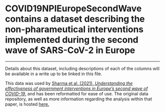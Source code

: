 # COVID19NPIEuropeSecondWave contains a dataset describing the non-pharameutical interventions implemented during the second wave of SARS-CoV-2 in Europe

---

Details about this dataset, including descriptions of each of the columns will be available in a write up to be linked in this file. 

This data was used by [Sharma et al. (2021), *Understanding the effectiveness of government interventions in Europe’s second wave of COVID-19*,](https://www.medrxiv.org/content/10.1101/2021.03.25.21254330v1) and has been reformatted for ease of use. The original data repository, as well as more information regarding the analysis within that paper, is hosted [here.](https://github.com/MrinankSharma/COVID19NPISecondWave)
